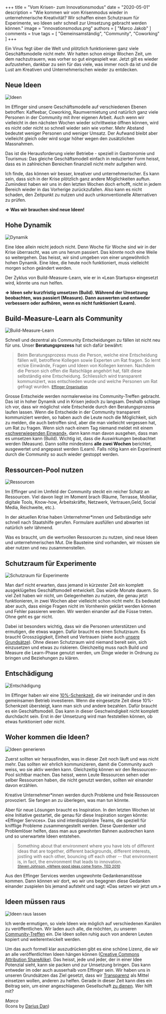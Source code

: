 +++
title = "Vom Krisen- zum Innovationsmodus"
date = "2020-05-01"
description = "Wie kommen wir vom Krisenmodus wieder in unternehmerische Kreativität? Wir schaffen einen Schutzraum für Experimente, wo Ideen sehr schnell zur Umsetzung gebracht werden können."
image = "innovationsmodus.png"
authors = [ "Marco Jakob" ]
comments = true
tags = [ "Gemeinsamständig", "Community", "Coworking" ]
+++

Ein Virus fegt über die Welt und plötzlich funktionieren ganz viele Geschäftsmodelle nicht mehr. Wir hatten schon einige Wochen Zeit, um dem nachzutrauern, was vorher so gut eingespielt war. Jetzt gilt es wieder aufzustehen, dankbar zu sein für das viele, was immer noch da ist und die Lust am Kreativen und Unternehmerischen wieder zu entdecken.

## Neue Ideen

![Ideen](ideen.png)

Im Effinger sind unsere Geschäftsmodelle auf verschiedenen Ebenen betroffen: Kaffeebar, Coworking, Raumvermietung und natürlich ganz viele Personen in der Community mit ihrer eigenen Arbeit. Auch wenn wir vielleicht in den nächsten Wochen wieder schrittweise öffnen können, wird es nicht oder nicht so schnell wieder sein wie vorher. Mehr Abstand bedeutet weniger Personen und weniger Umsatz. Der Aufwand bleibt aber vielleicht gleich oder wird sogar höher wegen den zusätzlichen Massnahmen.

Das ist die Herausforderung vieler Betriebe - speziell in Gastronomie und Tourismus: Das gleiche Geschäftsmodell einfach in reduzierter Form heisst, dass es in zahlreichen Bereichen finanziell nicht mehr aufgehen wird.

Ich finde, das können wir besser, kreativer und unternehmerischer. Es kann sein, dass sich in der Krise plötzlich ganz andere Möglichkeiten auftun. Zumindest haben wir uns in den letzten Wochen doch erhofft, nicht in jedem Bereich wieder in das Vorherige zurückzufallen. Also kann es nicht schaden, den Zeitpunkt zu nutzen und auch unkonventionelle Alternativen zu prüfen.

**⇒ Was wir brauchen sind neue Ideen!**

## Hohe Dynamik

![Dynamik](dynamik.png)

Eine Idee allein reicht jedoch nicht. Denn Woche für Woche sind wir in der Krise überrascht, was um uns herum passiert. Das könnte noch eine Weile so weitergehen. Das heisst, wir sind umgeben von einer ungewöhnlich hohen Dynamik. Eine Idee, die heute noch funktioniert, muss vielleicht morgen schon geändert werden.

Der Zyklus von Build-Measure-Learn, wie er in «Lean Startups» eingesetzt wird, könnte uns nun helfen.

**⇒ Ideen sehr kurzfristig umsetzen (Build). Während der Umsetzung beobachten, was passiert (Measure). Dann auswerten und entweder verbessern oder aufhören, wenn es nicht funktioniert (Learn).**

## Build-Measure-Learn als Community

![Build-Measure-Learn](build-measure-learn.png)

Schnell und dezentral als Community Entscheidungen zu fällen ist nicht neu für uns. Unser **Beratungsprozess** hat sich dafür bewährt:

> Beim Beratungsprozess muss die Person, welche eine Entscheidung fällen will, betroffene Kollegen sowie Experten um Rat fragen. So lernt er/sie Einwände, Fragen und Ideen von Kollegen kennen. Nachdem die Person sich offen die Ratschläge angehört hat, fällt diese selbständig eine Entscheidung. Schliesslich wird transparent kommuniziert, was entschieden wurde und welche Personen um Rat gefragt wurden.
> <small>[Effinger Organisation](https://www.effinger.ch/organisation/)</small>

Grosse Entscheide werden normalerweise ins Community-Treffen gebracht. Das ist in hoher Dynamik und in Krisen jedoch zu langsam. Deshalb schlage ich vor, dass wir möglichst viele Entscheide durch den Beratungsprozess laufen lassen. Wenn die Entscheide in der Community transparent kommuniziert werden, so haben auch die Leute noch die Möglichkeit, sich zu melden, die auch betroffen sind, aber die man vielleicht vergessen hat, um Rat zu fragen. Wenn sich nach einem Tag niemand meldet mit einem [«schwerwiegenden Einwand»](https://www.effinger.ch/organisation/soziokratie/), dann kann man davon ausgehen, dass man es umsetzen kann (Build). Wichtig ist, dass die Auswirkungen beobachtet werden (Measure). Dann sollte mindestens **alle zwei Wochen** berichtet, ausgewertet und angepasst werden (Learn). Falls nötig kann ein Experiment durch die Community so auch wieder gestoppt werden.

## Ressourcen-Pool nutzen

![Ressourcen](ressourcen.png)

Im Effinger und im Umfeld der Community steckt ein reicher Schatz an Ressourcen. Viel davon liegt im Moment brach (Räume, Terrasse, Mobiliar, digitale Tools, Know-how, Arbeitskräfte, Netzwerk, Vertrauen,Geld, Social Media, Reichweite, etc.).

In der aktuellen Krise haben Unternehmer\*innen und Selbständige sehr schnell nach Staatshilfe gerufen. Formulare ausfüllen und abwarten ist natürlich sehr lähmend.

Was es braucht, um die wertvollen Ressourcen zu nutzen, sind neue Ideen und unternehmerischen Mut. Die Bausteine sind vorhanden, wir müssen sie aber nutzen und neu zusammenstellen.

## Schutzraum für Experimente

![Schutzraum für Experimente](schutzraum.png)

Man darf nicht erwarten, dass jemand in kürzester Zeit ein komplett ausgeklügeltes Geschäftsmodell entwickelt. Das würde Monate dauern. So viel Zeit haben wir nicht, um Gelegenheiten zu nutzen, die genau jetzt funktionieren, in zwei Wochen aber vielleicht schon nicht mehr. Es bedeutet aber auch, dass einige Fragen nicht im Vornherein geklärt werden können und Fehler passieren werden. Wir werden einander auf die Füsse treten. Ohne geht es gar nicht.

Dabei ist besonders wichtig, dass wir die Personen unterstützen und ermutigen, die etwas wagen. Dafür braucht es einen Schutzraum. Es braucht Grosszügigkeit, Einheit und Vertrauen (siehe auch [unsere Grundsätze](https://www.effinger.ch/grundsaetze/)). Ohne diesen Schutzraum wird niemand bereit sein, sich einzusetzen und etwas zu riskieren. Gleichzeitig muss nach Build und Measure die Learn-Phase genutzt werden, um Dinge wieder in Ordnung zu bringen und Beziehungen zu klären.

## Entschädigung

![Entschädigung](entschaedigung.png)

Im Effinger haben wir eine [10%-Schenkzeit](https://www.corelated.ch/#merkmale), die wir ineinander und in den gemeinsamen Betrieb investieren. Wenn die eingesetzte Zeit diese 10%-Schenkzeit übersteigt, kann man sich und andere bezahlen. Dafür braucht es ein Geschäftsmodell. Das kann in dieser Geschwindigkeit nicht komplett durchdacht sein. Erst in der Umsetzung wird man feststellen können, ob etwas funktioniert oder nicht.

## Woher kommen die Ideen?

![Ideen generieren](ideen-generieren.png)

Zuerst sollten wir herausfinden, was in dieser Zeit noch läuft und was nicht mehr. Das sollten wir ehrlich kommunizieren, damit die Community auch weiss, wo sie aktiv werden kann. Gleichzeitig können wir den Ressourcen-Pool sichtbar machen. Das heisst, wenn Leute Ressourcen sehen oder selber Ressourcen haben, die nicht genutzt werden, sollten wir einander davon erzählen.

Kreative Unternehmer\*innen werden durch Probleme und freie Ressourcen provoziert. Sie fangen an zu überlegen, was man tun könnte.

Aber für neue Lösungen braucht es Inspiration. In den letzten Wochen ist eine Initiative gestartet, die genau für diese Inspiration sorgen könnte: «Effinger Services». Das sind interdisziplinäre Teams, die speziell für knifflige Probleme zusammengestellt werden. Diese Querdenker und Problemlöser helfen, dass man aus gewohnten Bahnen ausbrechen kann und so unerwartete Ideen entstehen.

> Something about that environment where you have lots of different ideas that are together, different backgrounds, different interests, jostling with each other, bouncing off each other -- that environment is, in fact, the environment that leads to innovation.  
> <small>[Steven Johnson, «Where good ideas come from», TED 2010](https://www.ted.com/talks/steven_johnson_where_good_ideas_come_from)</small>

Aus den Effinger Services werden ungewohnte Gedankenanstösse kommen. Dann können wir dort, wo wir uns begegnen diese Gedanken einander zuspielen bis jemand aufsteht und sagt: «Das setzen wir jetzt um.»

## Ideen müssen raus

![Ideen raus lassen](ideen-raus.png)

Ich werde ermutigen, so viele Ideen wie möglich auf verschiedenen Kanälen zu veröffentlichen. Wir laden auch alle, die möchten, zu unseren [Community-Treffen](https://www.effinger.ch/events/) ein. Die Ideen sollen ruhig auch von anderen Leuten kopiert und weiterentwickelt werden.

Um das auch formell klar auszudrücken gibt es eine schöne Lizenz, die wir an alle veröffentlichten Ideen hängen können ([Creative Commons Attribution ShareAlike](https://creativecommons.org/licenses/by-sa/4.0/)). Das heisst, jede und jeder, der in einer Idee Potenzial sieht, kann sie packen und zur Umsetzung bringen. Das kann entweder im oder auch ausserhalb vom Effinger sein. Wir haben uns in unseren Grundsätzen das Ziel gesetzt, dass wir [Transparenz](https://www.effinger.ch/grundsaetze/transparenz/) als Mittel einsetzen wollen, anderen zu helfen. Gerade in dieser Zeit kann dies ein Beitrag sein, um einer angeschlagenen Gesellschaft [zu dienen](https://www.effinger.ch/grundsaetze/dienen/). Wer hilft mit?

*Marco*   
(Icons by [Darius Dan](https://www.flaticon.com/authors/darius-dan))
